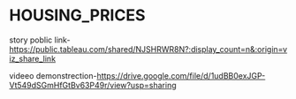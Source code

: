 # HOUSING_PRICES


story poblic link-https://public.tableau.com/shared/NJSHRWR8N?:display_count=n&:origin=viz_share_link

videeo demonstrection-https://drive.google.com/file/d/1udBB0exJGP-Vt549dSGmHfGtBv63P49r/view?usp=sharing
